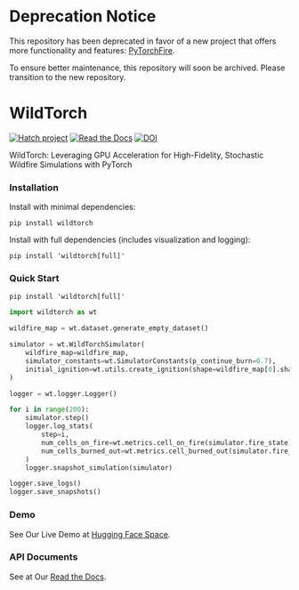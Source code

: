 # Deprecation Notice

This repository has been deprecated in favor of a new project that offers more functionality and features: [PyTorchFire](https://github.com/xiazeyu/PyTorchFire).

To ensure better maintenance, this repository will soon be archived. Please transition to the new repository.

# WildTorch

[![Hatch project](https://img.shields.io/badge/%F0%9F%A5%9A-Hatch-4051b5.svg)](https://github.com/pypa/hatch)
[![Read the Docs](https://readthedocs.org/projects/wildtorch/badge/)](https://wildtorch.readthedocs.io/)
[![DOI](https://zenodo.org/badge/DOI/10.5281/zenodo.10968647.svg)](https://doi.org/10.5281/zenodo.10968647)

WildTorch: Leveraging GPU Acceleration for High-Fidelity, Stochastic Wildfire Simulations with PyTorch

### Installation

Install with minimal dependencies:

```shell
pip install wildtorch
```

Install with full dependencies (includes visualization and logging):

```shell
pip install 'wildtorch[full]'
```

### Quick Start

```shell
pip install 'wildtorch[full]'
```

```python
import wildtorch as wt

wildfire_map = wt.dataset.generate_empty_dataset()

simulator = wt.WildTorchSimulator(
    wildfire_map=wildfire_map,
    simulator_constants=wt.SimulatorConstants(p_continue_burn=0.7),
    initial_ignition=wt.utils.create_ignition(shape=wildfire_map[0].shape),
)

logger = wt.logger.Logger()

for i in range(200):
    simulator.step()
    logger.log_stats(
        step=i,
        num_cells_on_fire=wt.metrics.cell_on_fire(simulator.fire_state).item(),
        num_cells_burned_out=wt.metrics.cell_burned_out(simulator.fire_state).item(),
    )
    logger.snapshot_simulation(simulator)

logger.save_logs()
logger.save_snapshots()

```

### Demo

See Our Live Demo at [Hugging Face Space](https://xiazeyu-wildtorch.hf.space/).

### API Documents

See at Our [Read the Docs](https://wildtorch.readthedocs.io/).
